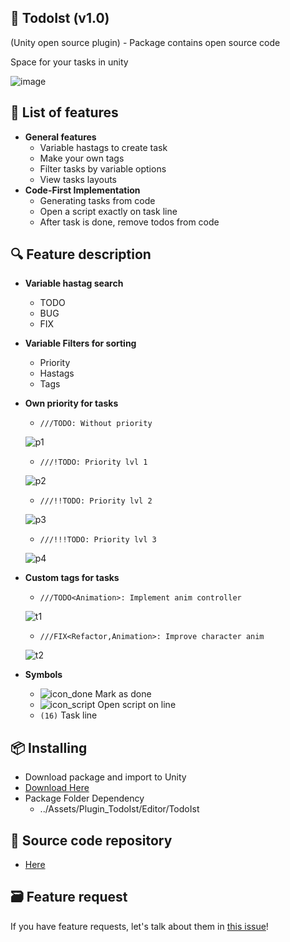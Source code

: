 :rocket: TodoIst (v1.0)
---------
(Unity open source plugin) - Package contains open source code

Space for your tasks in unity

![image](https://user-images.githubusercontent.com/14979589/68075850-614fb680-fdb6-11e9-96dc-82b794d70b88.png)

:pencil: List of features 
---------
* **General features**
  * Variable hastags to create task
  * Make your own tags
  * Filter tasks by variable options
  * View tasks layouts
* **Code-First Implementation**
  * Generating tasks from code
  * Open a script exactly on task line
  * After task is done, remove todos from code
   
:mag: Feature description
---------
* **Variable hastag search**
  * TODO
  * BUG
  * FIX
* **Variable Filters for sorting**
  * Priority
  * Hastags
  * Tags
* **Own priority for tasks**
  * ```///TODO: Without priority ```
  
  ![p1](https://user-images.githubusercontent.com/14979589/68075757-fbaefa80-fdb4-11e9-97cc-94b36d2264a8.PNG)
  * ```///!TODO: Priority lvl 1 ```
  
  ![p2](https://user-images.githubusercontent.com/14979589/68075758-fc479100-fdb4-11e9-9186-466333cfcefa.PNG)
  * ```///!!TODO: Priority lvl 2 ```
  
  ![p3](https://user-images.githubusercontent.com/14979589/68075759-fc479100-fdb4-11e9-8b12-7f656c8dc833.PNG)
  * ```///!!!TODO: Priority lvl 3 ```
  
  ![p4](https://user-images.githubusercontent.com/14979589/68075760-fc479100-fdb4-11e9-9d37-208fa3c2fb22.PNG)
 
* **Custom tags for tasks**

  * ```///TODO<Animation>: Implement anim controller ```
  
  ![t1](https://user-images.githubusercontent.com/14979589/68075817-df5f8d80-fdb5-11e9-9ee8-fc281859de31.PNG)
  * ```///FIX<Refactor,Animation>: Improve character anim ```
  
  ![t2](https://user-images.githubusercontent.com/14979589/68075818-df5f8d80-fdb5-11e9-9448-3d78f11bbc34.PNG)
* **Symbols**
  * ![icon_done](https://user-images.githubusercontent.com/14979589/68076041-90ffbe00-fdb8-11e9-9693-385e5331b636.png) Mark as done
  * ![icon_script](https://user-images.githubusercontent.com/14979589/68076040-90ffbe00-fdb8-11e9-8ff9-ed30c097269d.png) Open script on line
  * ```(16)``` Task line
 
:package: Installing
---------
* Download package and import to Unity
* [Download Here](https://github.com/AdrianOrcik/Unity_Plugin_TodoIst)
* Package Folder Dependency
  * ../Assets/Plugin_TodoIst/Editor/TodoIst
  
 :construction: Source code repository
---------
* [Here](https://github.com/AdrianOrcik/Unity_Plugin_TodoIst_Source)
 
:card_file_box: Feature request
 ---------
If you have feature requests, let's talk about them in [this issue](https://github.com/AdrianOrcik/Unity_Todo/issues)!
 
